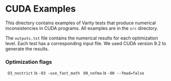 # CUDA Examples

This directory contains examples of Varity tests that produce numerical inconsistencies in CUDA programs. All examples are in the `src` directory.

The `outputs.txt` file contains the numerical results for each optimization level. Each test has a corresponding input file. We used CUDA version 9.2 to generate the results.

### Optimization flags
` O3_nostrict` is `-O3 -use_fast_math`
` O0_nofma` is `-O0 --fmad=false`

